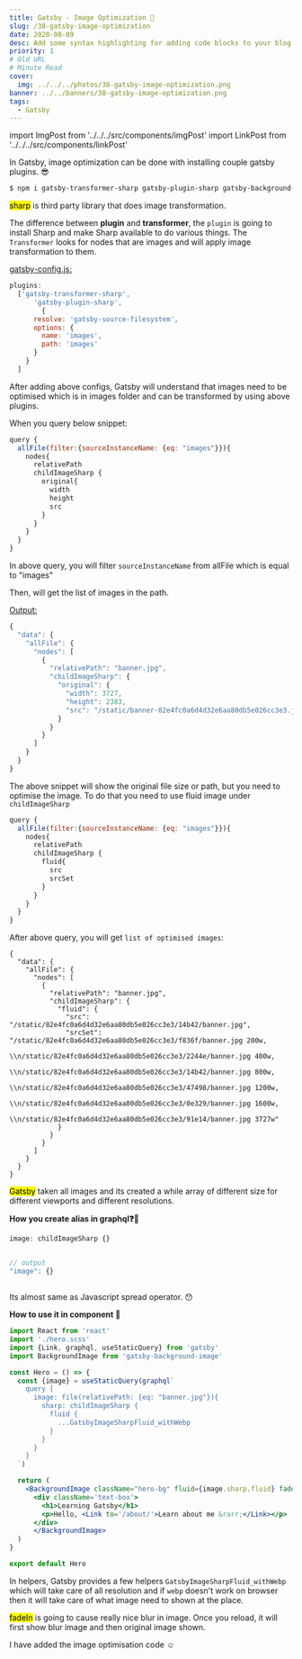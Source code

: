 ```yaml
---
title: Gatsby - Image Optimization 🌃
slug: /38-gatsby-image-optimization
date: 2020-08-09
desc: Add some syntax highlighting for adding code blocks to your blog pages.
priority: 1
# Old URL
# Minute Read
cover:
  img: ../../../photos/38-gatsby-image-optimization.png
banner: ../../banners/38-gatsby-image-optimization.png
tags:
  - Gatsby
---
```


import ImgPost from '../../../src/components/imgPost'
import LinkPost from '../../../src/components/linkPost'

<p><span class='first-letter'>I</span>n Gatsby, image optimization can be done with installing couple gatsby plugins. 😎</p>

```sh
$ npm i gatsby-transformer-sharp gatsby-plugin-sharp gatsby-background-image
```

<p><mark>sharp</mark> is third party library that does image transformation.</p>

The difference between **plugin** and **transformer**, the `plugin` is going to install Sharp and make Sharp available to do various things. The `Transformer` looks for nodes that are images and will apply image transformation to them.

<u>gatsby-config.js:</u>

```js
plugins: 
  ['gatsby-transformer-sharp',
	  'gatsby-plugin-sharp',
		{
      resolve: 'gatsby-source-filesystem',
      options: {
        name: 'images',
        path: 'images'
      }
    }
  ]
```

After adding above configs, Gatsby will understand that images need to be optimised which is in images folder and can be transformed by using above plugins. 

When you query below snippet:

```js
query {
  allFile(filter:{sourceInstanceName: {eq: "images"}}){
    nodes{
      relativePath
      childImageSharp {
        original{
          width
          height
          src
        }
      }
    }
  }
}
```

In above query, you will filter `sourceInstanceName` from allFile which is equal to "images"

Then, will get the list of images in the path.

<u>Output:</u>

```js
{
  "data": {
    "allFile": {
      "nodes": [
        {
          "relativePath": "banner.jpg",
          "childImageSharp": {
            "original": {
              "width": 3727,
              "height": 2383,
              "src": "/static/banner-82e4fc0a6d4d32e6aa80db5e026cc3e3.jpg"
            }
          }
        }
      ]
    }
  }
}
```

The above snippet will show the original file size or path, but you need to optimise the image. To do that you need to use fluid image under `childImageSharp`

```js
query {
  allFile(filter:{sourceInstanceName: {eq: "images"}}){
    nodes{
      relativePath
      childImageSharp {
        fluid{
          src
          srcSet
        }
      }
    }
  }
}
```

After above query, you will get `list of optimised images`:

```query
{
  "data": {
    "allFile": {
      "nodes": [
        {
          "relativePath": "banner.jpg",
          "childImageSharp": {
            "fluid": {
              "src": "/static/82e4fc0a6d4d32e6aa80db5e026cc3e3/14b42/banner.jpg",
              "srcSet": "/static/82e4fc0a6d4d32e6aa80db5e026cc3e3/f836f/banner.jpg 200w,
                        \\n/static/82e4fc0a6d4d32e6aa80db5e026cc3e3/2244e/banner.jpg 400w,
                        \\n/static/82e4fc0a6d4d32e6aa80db5e026cc3e3/14b42/banner.jpg 800w,
                        \\n/static/82e4fc0a6d4d32e6aa80db5e026cc3e3/47498/banner.jpg 1200w,
                        \\n/static/82e4fc0a6d4d32e6aa80db5e026cc3e3/0e329/banner.jpg 1600w,
                        \\n/static/82e4fc0a6d4d32e6aa80db5e026cc3e3/91e14/banner.jpg 3727w"
            }
          }
        }
      ]
    }
  }
}
```

<p><mark>Gatsby</mark> taken all images and its created a while array of different size for different viewports and different resolutions.</p>

**How you create alias in graphql❓🤔**

```js
image: childImageSharp {}


// output
"image": {}
```

## <LinkPost href='https://www.gatsbyjs.org/docs/using-graphql-fragments/' name='GraphQl Fragment' />

Its almost same as Javascript spread operator. 😯

**How to use it in component 🤔**

```jsx
import React from 'react'
import './hero.scss'
import {Link, graphql, useStaticQuery} from 'gatsby'
import BackgroundImage from 'gatsby-background-image'

const Hero = () => {
  const {image} = useStaticQuery(graphql`
    query {
      image: file(relativePath: {eq: "banner.jpg"}){
        sharp: childImageSharp {
          fluid {
            ...GatsbyImageSharpFluid_withWebp
          }
        }
      }
    }
  `)

  return (
    <BackgroundImage className="hero-bg" fluid={image.sharp.fluid} fadeIn="soft">
      <div className='text-box'>
        <h1>Learning Gatsby</h1>
        <p>Hello, <Link to='/about/'>Learn about me &rarr;</Link></p>
      </div>
      </BackgroundImage>
  )
}

export default Hero
```

In helpers, Gatsby provides a few helpers `GatsbyImageSharpFluid_withWebp` which will take care of all resolution and if `webp` doesn't work on browser then it will take care of what image need to shown at the place.

<p><mark>fadeIn</mark> is going to cause really nice blur in image. Once you reload, it will first show blur image and then original image shown.</p>

I have added the image optimisation code <LinkPost href='https://github.com/suprabhasupi/gatsby-intro/commit/4e50fc5efa4c6244e6bc4798295c21607cda02bd' name='here' /> ☺️










